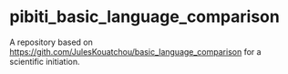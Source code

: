 # pibiti_basic_language_comparison
A repository based on https://gith.com/JulesKouatchou/basic_language_comparison for a scientific initiation.
